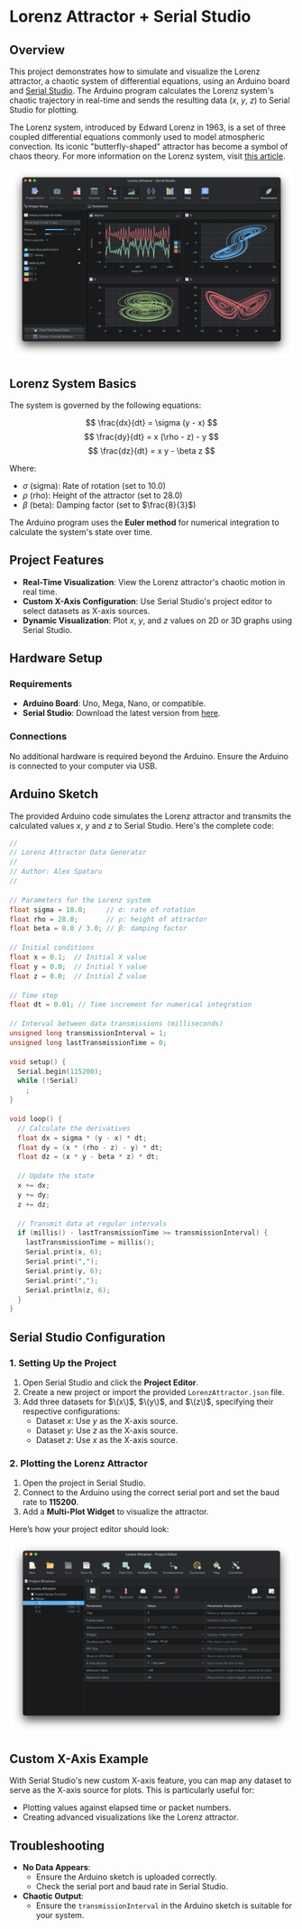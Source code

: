 # **Lorenz Attractor + Serial Studio**

## **Overview**

This project demonstrates how to simulate and visualize the Lorenz attractor, a chaotic system of differential equations, using an Arduino board and [Serial Studio](https://serial-studio.github.io/). The Arduino program calculates the Lorenz system's chaotic trajectory in real-time and sends the resulting data ($x$, $y$, $z$) to Serial Studio for plotting.

The Lorenz system, introduced by Edward Lorenz in 1963, is a set of three coupled differential equations commonly used to model atmospheric convection. Its iconic "butterfly-shaped" attractor has become a symbol of chaos theory. For more information on the Lorenz system, visit [this article](https://marksmath.org/visualization/LorenzExperiment/).

![Lorenz Attractor in Serial Studio](doc/screenshot.png)

## **Lorenz System Basics**

The system is governed by the following equations:

$$
\frac{dx}{dt} = \sigma (y - x)
$$
$$
\frac{dy}{dt} = x (\rho - z) - y
$$
$$
\frac{dz}{dt} = x y - \beta z
$$

Where:
- $\sigma$ (sigma): Rate of rotation (set to $10.0$)
- $\rho$ (rho): Height of the attractor (set to $28.0$)
- $\beta$ (beta): Damping factor (set to $\frac{8}{3}$)

The Arduino program uses the **Euler method** for numerical integration to calculate the system's state over time.

## **Project Features**

- **Real-Time Visualization**: View the Lorenz attractor's chaotic motion in real time.
- **Custom X-Axis Configuration**: Use Serial Studio's project editor to select datasets as X-axis sources.
- **Dynamic Visualization**: Plot $x$, $y$, and $z$ values on 2D or 3D graphs using Serial Studio.

## **Hardware Setup**

### **Requirements**
- **Arduino Board**: Uno, Mega, Nano, or compatible.
- **Serial Studio**: Download the latest version from [here](https://serial-studio.github.io/).

### **Connections**
No additional hardware is required beyond the Arduino. Ensure the Arduino is connected to your computer via USB.

## **Arduino Sketch**

The provided Arduino code simulates the Lorenz attractor and transmits the calculated values $x$, $y$ and $z$ to Serial Studio. Here's the complete code:

```cpp
//
// Lorenz Attractor Data Generator
//
// Author: Alex Spataru
//

// Parameters for the Lorenz system
float sigma = 10.0;     // σ: rate of rotation
float rho = 28.0;       // ρ: height of attractor
float beta = 8.0 / 3.0; // β: damping factor

// Initial conditions
float x = 0.1;  // Initial X value
float y = 0.0;  // Initial Y value
float z = 0.0;  // Initial Z value

// Time step
float dt = 0.01; // Time increment for numerical integration

// Interval between data transmissions (milliseconds)
unsigned long transmissionInterval = 1;
unsigned long lastTransmissionTime = 0;

void setup() {
  Serial.begin(115200);
  while (!Serial)
    ;
}

void loop() {
  // Calculate the derivatives
  float dx = sigma * (y - x) * dt;
  float dy = (x * (rho - z) - y) * dt;
  float dz = (x * y - beta * z) * dt;

  // Update the state
  x += dx;
  y += dy;
  z += dz;

  // Transmit data at regular intervals
  if (millis() - lastTransmissionTime >= transmissionInterval) {
    lastTransmissionTime = millis();
    Serial.print(x, 6);
    Serial.print(",");
    Serial.print(y, 6);
    Serial.print(",");
    Serial.println(z, 6);
  }
}
```

## **Serial Studio Configuration**

### **1. Setting Up the Project**

1. Open Serial Studio and click the **Project Editor**.
2. Create a new project or import the provided `LorenzAttractor.json` file.
4. Add three datasets for $\(x\)$, $\(y\)$, and $\(z\)$, specifying their respective configurations:
   - Dataset $x$: Use $y$ as the X-axis source.
   - Dataset $y$: Use $z$ as the X-axis source.
   - Dataset $z$: Use $x$ as the X-axis source.

### **2. Plotting the Lorenz Attractor**

1. Open the project in Serial Studio.
2. Connect to the Arduino using the correct serial port and set the baud rate to **115200**.
3. Add a **Multi-Plot Widget** to visualize the attractor.

Here’s how your project editor should look:

![Serial Studio Project Setup](doc/project-setup.png)

## **Custom X-Axis Example**

With Serial Studio's new custom X-axis feature, you can map any dataset to serve as the X-axis source for plots. This is particularly useful for:
- Plotting values against elapsed time or packet numbers.
- Creating advanced visualizations like the Lorenz attractor.

## **Troubleshooting**

- **No Data Appears**:
  - Ensure the Arduino sketch is uploaded correctly.
  - Check the serial port and baud rate in Serial Studio.
- **Chaotic Output**:
  - Ensure the `transmissionInterval` in the Arduino sketch is suitable for your system.
